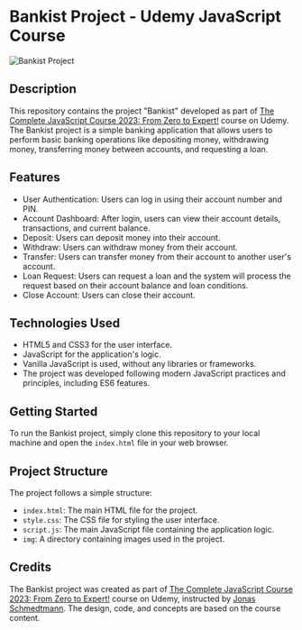 # Bankist Project - Udemy JavaScript Course

![Bankist Project](bankist-project.png)

## Description

This repository contains the project "Bankist" developed as part of [The Complete JavaScript Course 2023: From Zero to Expert!](https://www.udemy.com/course/the-complete-javascript-course/) course on Udemy. The Bankist project is a simple banking application that allows users to perform basic banking operations like depositing money, withdrawing money, transferring money between accounts, and requesting a loan.

## Features

- User Authentication: Users can log in using their account number and PIN.
- Account Dashboard: After login, users can view their account details, transactions, and current balance.
- Deposit: Users can deposit money into their account.
- Withdraw: Users can withdraw money from their account.
- Transfer: Users can transfer money from their account to another user's account.
- Loan Request: Users can request a loan and the system will process the request based on their account balance and loan conditions.
- Close Account: Users can close their account.

## Technologies Used

- HTML5 and CSS3 for the user interface.
- JavaScript for the application's logic.
- Vanilla JavaScript is used, without any libraries or frameworks.
- The project was developed following modern JavaScript practices and principles, including ES6 features.

## Getting Started

To run the Bankist project, simply clone this repository to your local machine and open the `index.html` file in your web browser.

## Project Structure

The project follows a simple structure:

- `index.html`: The main HTML file for the project.
- `style.css`: The CSS file for styling the user interface.
- `script.js`: The main JavaScript file containing the application logic.
- `img`: A directory containing images used in the project.

## Credits

The Bankist project was created as part of [The Complete JavaScript Course 2023: From Zero to Expert!](https://www.udemy.com/course/the-complete-javascript-course/) course on Udemy, instructed by [Jonas Schmedtmann](https://www.udemy.com/user/jonasschmedtmann/). The design, code, and concepts are based on the course content.
